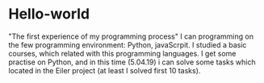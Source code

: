 # Hello-world
"The first experience of my programming process"
I can programming on the few programming environment: Python, javaScrpit. 
I studied a basic courses, which related with this programming languages.
I get some practise on Python, and in this time (5.04.19) i can solve some tasks which located in the Eiler project (at least I solved first 10 tasks).
